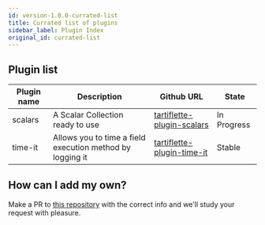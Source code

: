 ```yaml
---
id: version-1.0.0-currated-list
title: Currated list of plugins
sidebar_label: Plugin Index
original_id: currated-list
---
```


## Plugin list

| Plugin name | Description                                               | Github URL                                                                              | State       |
| ----------- | --------------------------------------------------------- | --------------------------------------------------------------------------------------- | ----------- |
| scalars     | A Scalar Collection ready to use                          | [tartiflette-plugin-scalars](https://github.com/tartiflette/tartiflette-plugin-scalars) | In Progress |
| time-it     | Allows you to time a field execution method by logging it | [tartiflette-plugin-time-it](https://github.com/tartiflette/tartiflette-plugin-time-it) | Stable      |


## How can I add my own?

Make a PR to [this repository](https://github.com/tartiflette/tartiflette) with the correct info and we'll study your request with pleasure.
